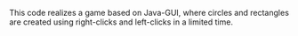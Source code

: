 This code realizes a game based on Java-GUI, where circles and rectangles are created using right-clicks and left-clicks in a limited time.
